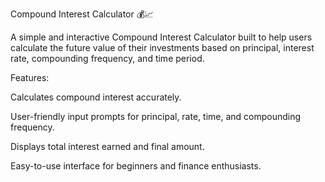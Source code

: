 Compound Interest Calculator 💰📈

A simple and interactive Compound Interest Calculator built to help users calculate the future value of their investments based on principal, interest rate, compounding frequency, and time period.

Features:

Calculates compound interest accurately.

User-friendly input prompts for principal, rate, time, and compounding frequency.

Displays total interest earned and final amount.

Easy-to-use interface for beginners and finance enthusiasts.
